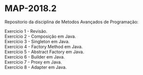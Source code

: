 # MAP-2018.2

Repositorio da disciplina de Metodos Avançados de Programação:

Exercicio 1 - Revisão.<br>
Exercício 2 - Composição em Java.<br>
Exercício 3 - Singleton em Java.<br>
Exercício 4 - Factory Method em Java.<br>
Exercício 5 - Abstract Factory em Java.<br>
Exercício 6 - Builder em Java.<br>
Exercício 7 - Proxy em Java.<br>
Exercício 8 - Adapter em Java. 
